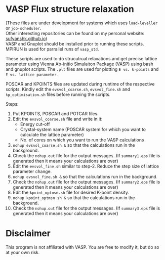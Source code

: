 # VASP Flux structure relaxation
(These files are under development for systems which uses `load-leveller` or `job-scheduler`.  
Other interesting repositories can be found on my personal website: <a href="https://sufyanshk.github.io/">sufyanshk.github.io</a>)    
VASP and Gnuplot should be installed prior to running these scripts. MPIRUN is used for parrallel runs of `vasp_std`.

These scripts are used to do strucutrual relaxations and get precise lattice parameter using Vienna Ab-initio Simulaiton Package (VASP) using bash and gnuplot scripts. The `.plt` files are used for plotting `E vs. k-points` and `E vs. lattice parameter`.

POSCAR and KPOINTS files are updated during runtime of the respective scripts. Kindly edit the `evsvol_coarse.sh`, `evsvol_fine.sh` and `kp_optimisation.sh` files before running the scripts.

Steps:
1. Put KPOINTS, POSCAR and POTCAR files.
2. Edit the `evsvol_coarse.sh` file and write in it:
	* Energy cut-off
	* Crystal-system name (POSCAR system for which you want to calculate the lattice parameter)
	* No. of cores on which you want to run the VASP calculations
3. `nohup evsvol_coarse.sh &` so that the calculations run in the background.
4. Check the `nohup.out` file for the output messages. (If `summary1.eps` file is generated then it means your calculations are over)
5. Edit the `evsvol_fine.sh` similar to step-2. Reduce the step size of lattice parameter change.
6. `nohup evsvol_fine.sh &` so that the calculations run in the background.
7. Check the `nohup.out` file for the output messages. (If `summary2.eps` file is generated then it means your calculations are over)
8. Edit the `kpoint_optmsn.sh` file for desired K-point density.
9. `nohup kpoint_optmsn.sh &` so that the calculations run in the background.
10. Check the `nohup.out` file for the output messages. (If `summary3.eps` file is generated then it means your calculations are over)

# Disclaimer
This program is not affiliated with VASP.
You are free to modify it, but do so at your own risk.
